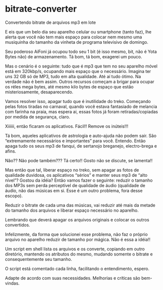 # bitrate-converter
Convertendo bitrate de arquivos mp3 em lote

E eis que um belo dia seu aparelho celular ou smartphone (tanto faz), lhe alerta que você não tem mais espaço para colocar nem mesmo uma musiquinha do tamanho da vinheta de programa televisivo de domingo.

Seu poderoso AiFoni já ocupou todo seu 1 bit (é isso mesmo, bit, não é Yota Bytes não) de armazenamento. Tá bom, tá bom, exagerei um pouco.

Mas o cenário é o seguinte: tudo que é mp3 que tem no seu aparelho móvel está em 320kbp/s, ocupando mais espaço que o necessário. Imagina ter uns 32 GB só de MP3, tudo em alta qualidade. Até aí tudo ótimo. Na verdade não é bem assim. Outros recursos começam a brigar para ocupar os réles mega bytes, até mesmo kilo bytes de espaço que estão misteriosamente, desaparecendo.

Vamos resolver isso, apagar tudo que é inutilidade do treko. Começando pelas fotos tiradas no carnaval, quando você estava fantasiado de melancia com farinha na praia, mas espera ai, essas fotos já foram retiradas/copiadas por medida de segurança, claro.

Xiiiiii, então ficaram os aplicativos. Fácil!! Remove os inúteis!!!

Tá bom, aqueles aplicativos de astrologia e auto-ajuda não podem sair. São “extremamente necessários e importantes” para você. Entendo. Então apaga tudo os seus mp3 de fanqui, de sertanojo breganejo, electro-brega e afins.

Não?? Não pode também??? Tá certo!! Gosto não se discute, se lamenta!!

Mas então que tal, liberar espaço no treko, sem apagar as fotos de qualidade duvidosa, os aplicativos “sérios” e manter seus mp3 de “alto nível”? Gostou da idéia? Então vamos fazer o seguinte: reduzir o tamanho dos MP3s sem perda perceptível de qualidade de áudio (qualidade de áudio, não das músicas em si. Esse é um outro problema, fora desse escopo).

Reduzir o bitrate de cada uma das músicas, vai reduzir até mais da metade do tamanho dos arquivos e liberar espaço necessário no aparelho.

Lembrando que deverá apagar os arquivos originais e colocar os outros convertidos.

Infelizmente, da forma que solucionei esse problema, não faz o próprio arquivo no aparelho reduzir de tamanho por mágica. Não é essa a idéia!!

Um script em shell lista os arquivos e os converte, copiando em outro diretório, mantendo os atributos do mesmo, mudando somente o bitrate e consequentemente seu tamanho.

O script está comentado cada linha, facilitando o entendimento, espero.

Adapte de acordo com suas necessidades. Melhorias e críticas são bem-vindas.
